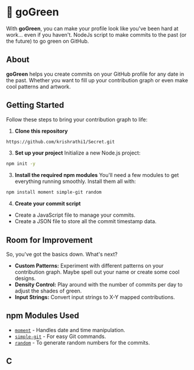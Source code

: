 # 🌱 goGreen

With **goGreen**, you can make your profile look like you've been hard at work... even if you haven't. 
NodeJs script to make commits to the past (or the future) to go green on GitHub.

## About

**goGreen** helps you create commits on your GitHub profile for any date in the past. Whether you want to fill up your contribution graph or even make cool patterns and artwork.

## Getting Started

Follow these steps to bring your contribution graph to life:

1. **Clone this repository**
```bash
https://github.com/krishrathi1/Secret.git
```
3. **Set up your project**
Initialize a new Node.js project:
```bash
npm init -y
  ```
3. **Install the required npm modules**
You'll need a few modules to get everything running smoothly. Install them all with:
  ```bash
  npm install moment simple-git random
  ```
4. **Create your commit script**
- Create a JavaScript file to manage your commits.
- Create a JSON file to store all the commit timestamp data.

## Room for Improvement

So, you've got the basics down. What's next?

- **Custom Patterns:** Experiment with different patterns on your contribution graph. Maybe spell out your name or create some cool designs.
- **Density Control:** Play around with the number of commits per day to adjust the shades of green.
- **Input Strings:** Convert input strings to X-Y mapped contributions.

## npm Modules Used

- [`moment`](https://www.npmjs.com/package/moment) - Handles date and time manipulation.
- [`simple-git`](https://www.npmjs.com/package/simple-git) - For easy Git commands.
- [`random`](https://www.npmjs.com/package/random) - To generate random numbers for the commits.

## C
